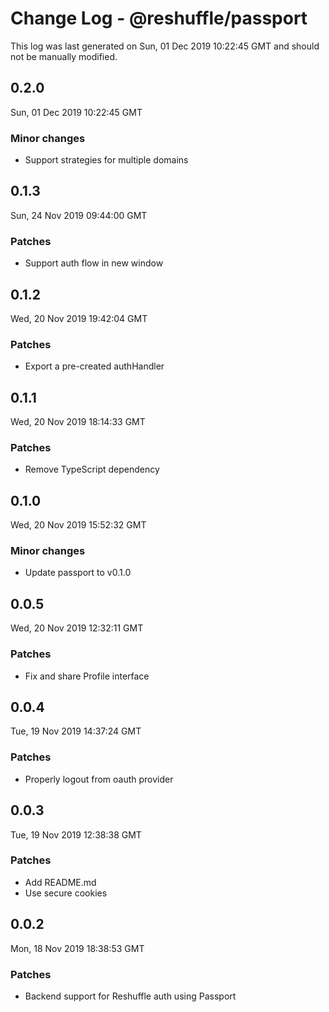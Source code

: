 # Change Log - @reshuffle/passport

This log was last generated on Sun, 01 Dec 2019 10:22:45 GMT and should not be manually modified.

## 0.2.0
Sun, 01 Dec 2019 10:22:45 GMT

### Minor changes

- Support strategies for multiple domains

## 0.1.3
Sun, 24 Nov 2019 09:44:00 GMT

### Patches

- Support auth flow in new window

## 0.1.2
Wed, 20 Nov 2019 19:42:04 GMT

### Patches

- Export a pre-created authHandler

## 0.1.1
Wed, 20 Nov 2019 18:14:33 GMT

### Patches

- Remove TypeScript dependency

## 0.1.0
Wed, 20 Nov 2019 15:52:32 GMT

### Minor changes

- Update passport to v0.1.0

## 0.0.5
Wed, 20 Nov 2019 12:32:11 GMT

### Patches

- Fix and share Profile interface

## 0.0.4
Tue, 19 Nov 2019 14:37:24 GMT

### Patches

- Properly logout from oauth provider

## 0.0.3
Tue, 19 Nov 2019 12:38:38 GMT

### Patches

- Add README.md
- Use secure cookies

## 0.0.2
Mon, 18 Nov 2019 18:38:53 GMT

### Patches

- Backend support for Reshuffle auth using Passport

